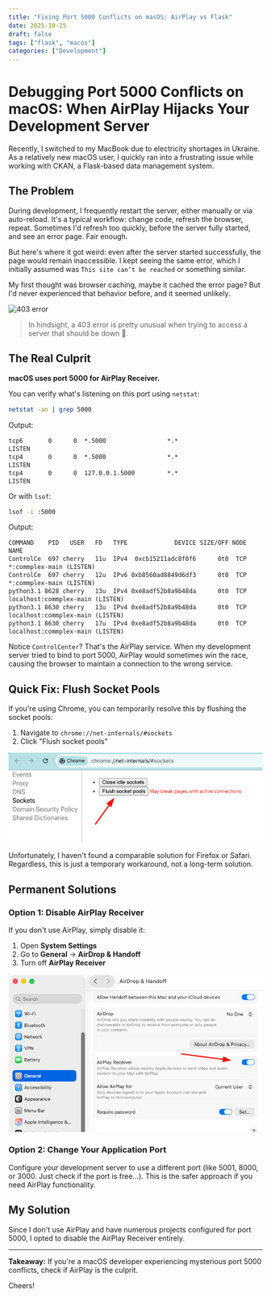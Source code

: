 ```yaml
---
title: "Fixing Port 5000 Conflicts on macOS: AirPlay vs Flask"
date: 2025-10-25
draft: false
tags: ["flask", "macos"]
categories: ["Development"]
---
```


# Debugging Port 5000 Conflicts on macOS: When AirPlay Hijacks Your Development Server

Recently, I switched to my MacBook due to electricity shortages in Ukraine. As a relatively new macOS user, I quickly ran into a frustrating issue while working with CKAN, a Flask-based data management system.

## The Problem

During development, I frequently restart the server, either manually or via auto-reload. It's a typical workflow: change code, refresh the browser, repeat. Sometimes I'd refresh too quickly, before the server fully started, and see an error page. Fair enough.

But here's where it got weird: even after the server started successfully, the page would remain inaccessible. I kept seeing the same error, which I initially assumed was `This site can’t be reached` or something similar.

My first thought was browser caching, maybe it cached the error page? But I'd never experienced that behavior before, and it seemed unlikely.

![403 error](403.png)

> In hindsight, a 403 error is pretty unusual when trying to access a server that should be down 🙂.


## The Real Culprit

**macOS uses port 5000 for AirPlay Receiver.**

You can verify what's listening on this port using `netstat`:

```sh
netstat -an | grep 5000
```

Output:
```
tcp6       0      0  *.5000                 *.*                    LISTEN
tcp4       0      0  *.5000                 *.*                    LISTEN
tcp4       0      0  127.0.0.1.5000         *.*                    LISTEN
```

Or with `lsof`:

```sh
lsof -i :5000
```

Output:
```
COMMAND    PID   USER   FD   TYPE             DEVICE SIZE/OFF NODE NAME
ControlCe  697 cherry   11u  IPv4  0xcb15211adc8f0f6      0t0  TCP *:commplex-main (LISTEN)
ControlCe  697 cherry   12u  IPv6 0xb8560ad8849d6df3      0t0  TCP *:commplex-main (LISTEN)
python3.1 8628 cherry   13u  IPv4 0xe8adf52b8a9b48da      0t0  TCP localhost:commplex-main (LISTEN)
python3.1 8630 cherry   13u  IPv4 0xe8adf52b8a9b48da      0t0  TCP localhost:commplex-main (LISTEN)
python3.1 8630 cherry   17u  IPv4 0xe8adf52b8a9b48da      0t0  TCP localhost:commplex-main (LISTEN)
```

Notice `ControlCenter`? That's the AirPlay service. When my development server tried to bind to port 5000, AirPlay would sometimes win the race, causing the browser to maintain a connection to the wrong service.

## Quick Fix: Flush Socket Pools

If you're using Chrome, you can temporarily resolve this by flushing the socket pools:

1. Navigate to `chrome://net-internals/#sockets`
2. Click "Flush socket pools"

![Flush socket pools in Chrome](images/chrome-flush.png)

Unfortunately, I haven't found a comparable solution for Firefox or Safari. Regardless, this is just a temporary workaround, not a long-term solution.

## Permanent Solutions

### Option 1: Disable AirPlay Receiver

If you don't use AirPlay, simply disable it:

1. Open **System Settings**
2. Go to **General** → **AirDrop & Handoff**
3. Turn off **AirPlay Receiver**

![AirPlay settings](images/airplay.png)

### Option 2: Change Your Application Port

Configure your development server to use a different port (like 5001, 8000, or 3000. Just check if the port is free...). This is the safer approach if you need AirPlay functionality.

## My Solution

Since I don't use AirPlay and have numerous projects configured for port 5000, I opted to disable the AirPlay Receiver entirely.

---

**Takeaway:** If you're a macOS developer experiencing mysterious port 5000 conflicts, check if AirPlay is the culprit.

Cheers!
